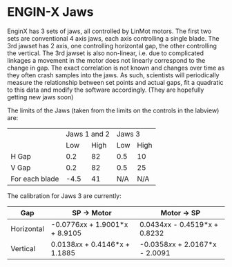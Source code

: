 # ENGIN-X Jaws

EnginX has 3 sets of jaws, all controlled by LinMot motors. The first two sets are conventional 4 axis jaws, each axis controlling a single blade. The 3rd jawset has 2 axis, one controlling horizontal gap, the other controlling the vertical. The 3rd jawset is also non-linear, i.e. due to complicated linkages a movement in the motor does not linearly correspond to the change in gap. The exact correlation is not known and changes over time as they often crash samples into the jaws. As such, scientists will periodically measure the relationship between set points and actual gaps, fit a quadratic to this data and modify the software accordingly. (They are hopefully getting new jaws soon)

The limits of the Jaws (taken from the limits on the controls in the labview) are:

<table>
  <tr>
    <td></td>
    <td colspan="2">Jaws 1 and 2</td>
    <td colspan="2">Jaws 3</td>
  </tr>
  <tr>
    <td></td>
    <td>Low</td><td>High</td>
    <td>Low</td><td>High</td>
  </tr>
  <tr>
    <td>H Gap</td>
    <td>0.2</td><td>82</td>
    <td>0.5</td><td>10</td>
  </tr>
  <tr>
    <td>V Gap</td>
    <td>0.2</td><td>82</td>
    <td>0.5</td><td>25</td>
  </tr>
  <tr>
    <td>For each blade</td>
    <td>-4.5</td><td>41</td>
    <td>N/A</td><td>N/A</td>
  </tr>
</table>

The calibration for Jaws 3 are currently:

Gap| SP -> Motor | Motor -> SP
--- | --------- | -----
Horizontal | -0.0776*x*x + 1.9001*x + 8.9105 | 0.0434*x*x - 0.4519*x + 0.8232
Vertical | 0.0138*x*x + 0.4146*x + 1.1885 | -0.0358*x*x + 2.0167*x - 2.0091